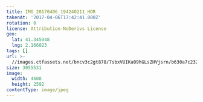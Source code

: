 ```yaml
---
title: IMG_20170406_194240211_HDR
takenAt: '2017-04-06T17:42:41.000Z'
rotation: 0
license: Attribution-NoDerivs License
geo:
  lat: 41.345048
  lng: 2.166023
tags: []
url: >-
  //images.ctfassets.net/bncv3c2gt878/7sbxVUIKa09hGLsZHVjsrn/b630a7c23229dc81bd04cc931ca1d113/img_20170406_194240211_hdr_33293632393_o
size: 3055531
image:
  width: 4608
  height: 2592
contentType: image/jpeg
---
```


